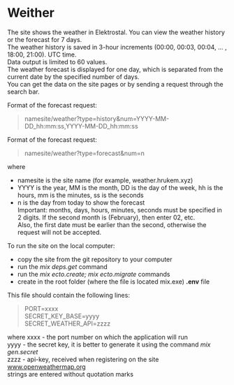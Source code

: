 # Weither

The site shows the weather in Elektrostal. You can view the weather history or the forecast for 7 days.  
The weather history is saved in 3-hour increments (00:00, 00:03, 00:04, ... , 18:00, 21:00). UTC time.  
Data output is limited to 60 values.  
The weather forecast is displayed for one day, which is separated from the current date by the specified number of days.  
You can get the data on the site pages or by sending a request through the search bar.  

Format of the forecast request:  
 >namesite/weather?type=history&num=YYYY-MM-DD_hh:mm:ss,YYYY-MM-DD_hh:mm:ss  

Format of the forecast request:  
 >namesite/weather?type=forecast&num=n  

where  
- namesite is the site name (for example, weather.hrukem.xyz)  
- YYYY is the year, MM is the month, DD is the day of the week, hh is the hours, mm is the minutes, ss is the seconds  
- n is the day from today to show the forecast  
Important: months, days, hours, minutes, seconds must be specified in 2 digits. If the second month is (February),
then enter 02, etc.  
Also, the first date must be earlier than the second, otherwise the request will not be accepted.

To run the site on the local computer:
- copy the site from the git repository to your computer
- run the *mix deps.get* command
- run the *mix ecto.create; mix ecto.migrate* commands
- create in the root folder (where the file is located mix.exe) **.env** file

This file should contain the following lines:

>PORT=xxxx  
>SECRET_KEY_BASE=yyyy  
>SECRET_WEATHER_API=zzzz  

where хххх - the port number on which the application will run  
yyyy - the secret key, it is better to generate it using the command *mix gen.secret*  
zzzz - api-key, received when registering on the site www.openweathermap.org  
strings are entered without quotation marks  
